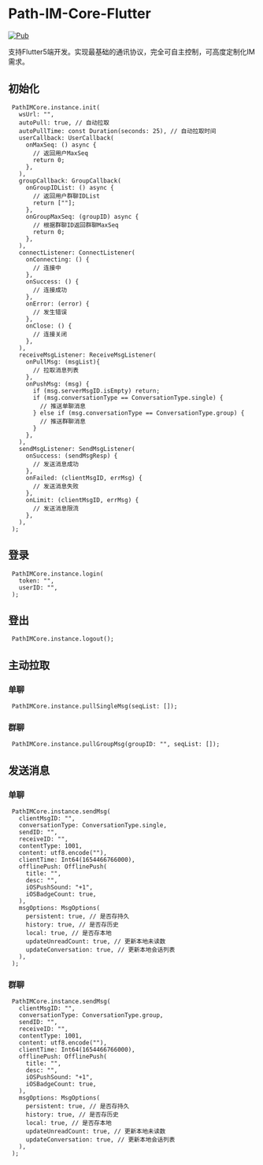 # Path-IM-Core-Flutter

[![Pub](https://img.shields.io/pub/v/path_im_core_flutter.svg?style=flat-square)](https://pub.dev/packages/path_im_core_flutter)

支持Flutter5端开发。实现最基础的通讯协议，完全可自主控制，可高度定制化IM需求。

## 初始化

     PathIMCore.instance.init(
       wsUrl: "",
       autoPull: true, // 自动拉取
       autoPullTime: const Duration(seconds: 25), // 自动拉取时间
       userCallback: UserCallback(
         onMaxSeq: () async {
           // 返回用户MaxSeq
           return 0;
         },
       ),
       groupCallback: GroupCallback(
         onGroupIDList: () async {
           // 返回用户群聊IDList
           return [""];
         },
         onGroupMaxSeq: (groupID) async {
           // 根据群聊ID返回群聊MaxSeq
           return 0;
         },
       ),
       connectListener: ConnectListener(
         onConnecting: () {
           // 连接中
         },
         onSuccess: () {
           // 连接成功
         },
         onError: (error) {
           // 发生错误
         },
         onClose: () {
           // 连接关闭
         },
       ),
       receiveMsgListener: ReceiveMsgListener(
         onPullMsg: (msgList){
           // 拉取消息列表
         },
         onPushMsg: (msg) {
           if (msg.serverMsgID.isEmpty) return;
           if (msg.conversationType == ConversationType.single) {
             // 推送单聊消息
           } else if (msg.conversationType == ConversationType.group) {
             // 推送群聊消息
           }
         },
       ),
       sendMsgListener: SendMsgListener(
         onSuccess: (sendMsgResp) {
           // 发送消息成功
         },
         onFailed: (clientMsgID, errMsg) {
           // 发送消息失败
         },
         onLimit: (clientMsgID, errMsg) {
           // 发送消息限流
         },
       ),
     );

## 登录

     PathIMCore.instance.login(
       token: "",
       userID: "",
     );

## 登出

     PathIMCore.instance.logout();

## 主动拉取

### 单聊

     PathIMCore.instance.pullSingleMsg(seqList: []);

### 群聊

     PathIMCore.instance.pullGroupMsg(groupID: "", seqList: []);

## 发送消息

### 单聊

     PathIMCore.instance.sendMsg(
       clientMsgID: "",
       conversationType: ConversationType.single,
       sendID: "",
       receiveID: "",
       contentType: 1001,
       content: utf8.encode(""),
       clientTime: Int64(1654466766000),
       offlinePush: OfflinePush(
         title: "",
         desc: "",
         iOSPushSound: "+1",
         iOSBadgeCount: true,
       ),
       msgOptions: MsgOptions(
         persistent: true, // 是否存持久
         history: true, // 是否存历史
         local: true, // 是否存本地
         updateUnreadCount: true, // 更新本地未读数
         updateConversation: true, // 更新本地会话列表
       ),
     );

### 群聊

     PathIMCore.instance.sendMsg(
       clientMsgID: "",
       conversationType: ConversationType.group,
       sendID: "",
       receiveID: "",
       contentType: 1001,
       content: utf8.encode(""),
       clientTime: Int64(1654466766000),
       offlinePush: OfflinePush(
         title: "",
         desc: "",
         iOSPushSound: "+1",
         iOSBadgeCount: true,
       ),
       msgOptions: MsgOptions(
         persistent: true, // 是否存持久
         history: true, // 是否存历史
         local: true, // 是否存本地
         updateUnreadCount: true, // 更新本地未读数
         updateConversation: true, // 更新本地会话列表
       ),
     );
